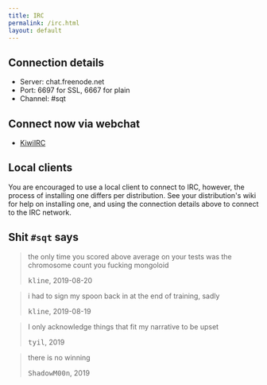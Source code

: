 ```yaml
---
title: IRC
permalink: /irc.html
layout: default
---
```


## Connection details

* Server: chat.freenode.net
* Port: 6697 for SSL, 6667 for plain
* Channel: #sqt

## Connect now via webchat

- [KiwiIRC](https://kiwiirc.com/client/irc.freenode.net/sqt)

## Local clients

You are encouraged to use a local client to connect to IRC, however, the
process of installing one differs per distribution. See your distribution's
wiki for help on installing one, and using the connection details above to
connect to the IRC network.

## Shit `#sqt` says

<blockquote>
  <p>the only time you scored above average on your tests was the chromosome
  count you fucking mongoloid</p>
  <footer><tt>kline</tt>, 2019-08-20</footer>
</blockquote>

<blockquote>
  <p>i had to sign my spoon back in at the end of training, sadly</p>
  <footer><tt>kline</tt>, 2019-08-19</footer>
</blockquote>

<blockquote>
  <p>I only acknowledge things that fit my narrative to be upset</p>
  <footer><tt>tyil</tt>, 2019</footer>
</blockquote>

<blockquote>
  <p>there is no winning </p>
  <footer><tt>ShadowM00n</tt>, 2019</footer>
</blockquote>
